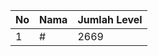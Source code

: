 | No | Nama            | Jumlah Level |
|----|-----------------|--------------|
| 1  | #    |    2669        |
